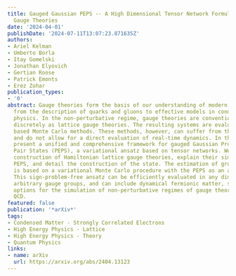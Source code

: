 ```yaml
---
title: Gauged Gaussian PEPS -- A High Dimensional Tensor Network Formulation for Lattice
  Gauge Theories
date: '2024-04-01'
publishDate: '2024-07-11T13:07:23.871635Z'
authors:
- Ariel Kelman
- Umberto Borla
- Itay Gomelski
- Jonathan Elyovich
- Gertian Roose
- Patrick Emonts
- Erez Zohar
publication_types:
- '0'
abstract: Gauge theories form the basis of our understanding of modern physics - ranging
  from the description of quarks and gluons to effective models in condensed matter
  physics. In the non-perturbative regime, gauge theories are conventionally treated
  discretely as lattice gauge theories. The resulting systems are evaluated with path-integral
  based Monte Carlo methods. These methods, however, can suffer from the sign problem
  and do not allow for a direct evaluation of real-time dynamics. In this work, we
  present a unified and comprehensive framework for gauged Gaussian Projected Entangled
  Pair States (PEPS), a variational ansatz based on tensor networks. We review the
  construction of Hamiltonian lattice gauge theories, explain their similarities with
  PEPS, and detail the construction of the state. The estimation of ground states
  is based on a variational Monte Carlo procedure with the PEPS as an ansatz state.
  This sign-problem-free ansatz can be efficiently evaluated in any dimension with
  arbitrary gauge groups, and can include dynamical fermionic matter, suggesting new
  options for the simulation of non-perturbative regimes of gauge theories, including
  QCD.
featured: false
publication: '*arXiv*'
tags:
- Condensed Matter - Strongly Correlated Electrons
- High Energy Physics - Lattice
- High Energy Physics - Theory
- Quantum Physics
links:
- name: arXiv
  url: https://arxiv.org/abs/2404.13123
---
```


